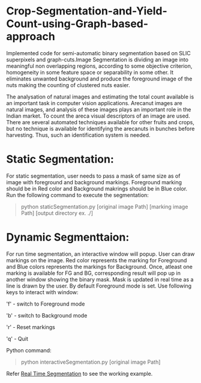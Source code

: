# Crop-Segmentation-and-Yield-Count-using-Graph-based-approach

Implemented code for semi-automatic binary segmentation based on SLIC superpixels and graph-cuts.Image Segmentation is dividing an image into meaningful non overlapping regions, according to some objective criterion, homogeneity in some feature space or separability in some other. It eliminates unwanted background and produce the foreground image of the nuts making the counting of clustered nuts easier.

The analysation of natural images and estimating the total count available is an important task in computer vision applications. Arecanut images are natural images, and analysis of these images plays an important role in the Indian market. To count the areca visual descriptors of an image are used. There are several automated techniques available for other fruits and crops, but no technique is available for identifying the arecanuts in bunches before harvesting. Thus, such an identification system is needed.

# Static Segmentation:

For static segmentation, user needs to pass a mask of same size as of image with foreground and background markings. Foreground marking should be in Red color and Background makrings should be in Blue color. Run the following command to execute the segmentation:

> python staticSegmentation.py [original image Path] [marking image Path] [output directory ex. ./]

# Dynamic Segmenttaion:

For run time segmentation, an interactive window will popup. User can draw markings on the image. Red color represents the marking for Foreground and Blue colors represents the markings for Background. Once, atleast one marking is available for FG and BG, corresponding result will pop up in another window showing the binary mask. Mask is updated in real time as a line is drawn by the user.
By default Foreground mode is set. Use following keys to interact with window:

'f' - switch to Foreground mode

'b' - switch to Background mode

'r' - Reset markings

'q' - Quit

Python command:

> python interactiveSegmentation.py  [original image Path]

Refer [Real Time Segmentation](https://github.com/techiepanda/Image-segmentation-using-SLIC-superpixels-and-graph-cuts/blob/master/Real%20Time%20Segmentation.mov) to see the working example.

